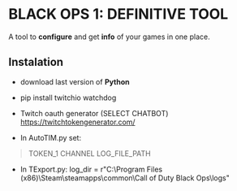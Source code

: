 
# BLACK OPS 1: DEFINITIVE TOOL

A tool to <strong>configure</strong> and get <strong>info</strong> of your games in one place.


## Instalation

- download last version of <strong>Python</strong>

- pip install twitchio watchdog

- Twitch oauth generator (SELECT CHATBOT)
   https://twitchtokengenerator.com/

- In AutoTIM.py set:
> TOKEN_1
> CHANNEL
> LOG_FILE_PATH

- In TExport.py:
 log_dir = r"C:\Program Files (x86)\Steam\steamapps\common\Call of Duty Black Ops\logs"
